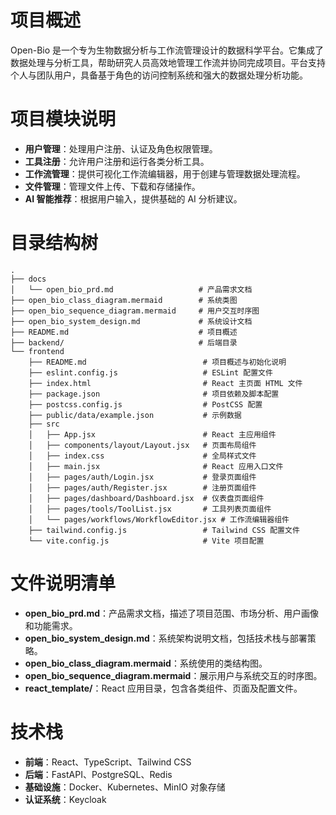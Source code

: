 
# 项目概述  

Open-Bio 是一个专为生物数据分析与工作流管理设计的数据科学平台。它集成了数据处理与分析工具，帮助研究人员高效地管理工作流并协同完成项目。平台支持个人与团队用户，具备基于角色的访问控制系统和强大的数据处理分析功能。

# 项目模块说明

- **用户管理**：处理用户注册、认证及角色权限管理。  
- **工具注册**：允许用户注册和运行各类分析工具。  
- **工作流管理**：提供可视化工作流编辑器，用于创建与管理数据处理流程。  
- **文件管理**：管理文件上传、下载和存储操作。  
- **AI 智能推荐**：根据用户输入，提供基础的 AI 分析建议。  

# 目录结构树

```
.
├── docs
│   └── open_bio_prd.md                   # 产品需求文档
├── open_bio_class_diagram.mermaid        # 系统类图
├── open_bio_sequence_diagram.mermaid     # 用户交互时序图
├── open_bio_system_design.md             # 系统设计文档
├── README.md                             # 项目概述 
├── backend/                              # 后端目录
└── frontend
    ├── README.md                          # 项目概述与初始化说明
    ├── eslint.config.js                   # ESLint 配置文件
    ├── index.html                         # React 主页面 HTML 文件
    ├── package.json                       # 项目依赖及脚本配置
    ├── postcss.config.js                  # PostCSS 配置
    ├── public/data/example.json           # 示例数据
    ├── src
    │   ├── App.jsx                        # React 主应用组件
    │   ├── components/layout/Layout.jsx   # 页面布局组件
    │   ├── index.css                      # 全局样式文件
    │   ├── main.jsx                       # React 应用入口文件
    │   ├── pages/auth/Login.jsx           # 登录页面组件
    │   ├── pages/auth/Register.jsx        # 注册页面组件
    │   ├── pages/dashboard/Dashboard.jsx  # 仪表盘页面组件
    │   ├── pages/tools/ToolList.jsx       # 工具列表页面组件
    │   └── pages/workflows/WorkflowEditor.jsx # 工作流编辑器组件
    ├── tailwind.config.js                 # Tailwind CSS 配置文件
    └── vite.config.js                     # Vite 项目配置
```

# 文件说明清单

- **open_bio_prd.md**：产品需求文档，描述了项目范围、市场分析、用户画像和功能需求。  
- **open_bio_system_design.md**：系统架构说明文档，包括技术栈与部署策略。  
- **open_bio_class_diagram.mermaid**：系统使用的类结构图。  
- **open_bio_sequence_diagram.mermaid**：展示用户与系统交互的时序图。  
- **react_template/**：React 应用目录，包含各类组件、页面及配置文件。  

# 技术栈

- **前端**：React、TypeScript、Tailwind CSS  
- **后端**：FastAPI、PostgreSQL、Redis  
- **基础设施**：Docker、Kubernetes、MinIO 对象存储  
- **认证系统**：Keycloak  
